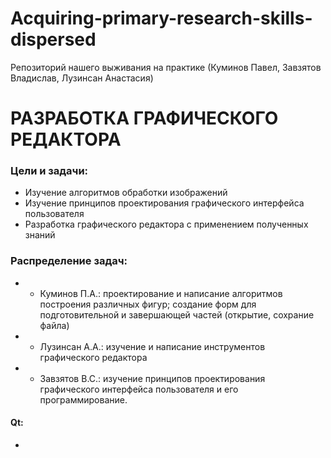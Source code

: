 # Acquiring-primary-research-skills-dispersed
Репозиторий нашего выживания на практике (Куминов Павел, Завзятов Владислав, Лузинсан Анастасия)

# РАЗРАБОТКА ГРАФИЧЕСКОГО РЕДАКТОРА
### Цели и задачи: 
-	Изучение алгоритмов обработки изображений
-	Изучение принципов проектирования  графического интерфейса пользователя
-	Разработка графического редактора с применением полученных знаний

### Распределение задач:
- - Куминов П.А.: проектирование и написание алгоритмов построения различных фигур; создание форм для подготовительной и завершающей частей (открытие, сохрание файла)
- - Лузинсан А.А.: изучение и написание инструментов графического редактора
- - Завзятов В.С.: изучение принципов проектирования  графического интерфейса пользователя и его программирование.

#### Qt:
-
